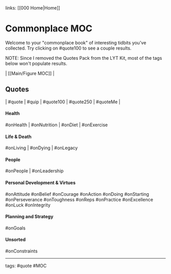 links: [[000 Home|Home]]
# Commonplace MOC 
Welcome to your "commonplace book" of interesting tidbits you've collected. Try clicking on #quote100 to see a couple results. 

NOTE: Since I removed the Quotes Pack from the LYT Kit, most of the tags below won't populate results. 

| [[Main/Figure MOC]] | 

## Quotes
| #quote | #quip | #quote100 | #quote250 | #quoteMe |

#### Health
#onHealth | #onNutrition | #onDiet | #onExercise

#### Life & Death
#onLiving | #onDying | #onLegacy

#### People
#onPeople | #onLeadership

#### Personal Development & Virtues
#onAttitude #onBelief #onCourage
#onAction #onDoing #onStarting
#onPerseverance #onToughness
#onReps #onPractice #onExcellence #onLuck
#onIntegrity

#### Planning and Strategy
#onGoals

#### Unsorted
#onConstraints 

---
tags: #quote #MOC